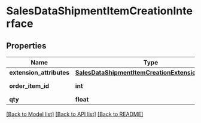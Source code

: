 # SalesDataShipmentItemCreationInterface

## Properties
Name | Type | Description | Notes
------------ | ------------- | ------------- | -------------
**extension_attributes** | [**SalesDataShipmentItemCreationExtensionInterface**](SalesDataShipmentItemCreationExtensionInterface.md) |  | [optional] 
**order_item_id** | **int** | Order item ID. | 
**qty** | **float** | Quantity. | 

[[Back to Model list]](../README.md#documentation-for-models) [[Back to API list]](../README.md#documentation-for-api-endpoints) [[Back to README]](../README.md)


